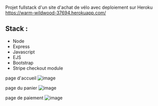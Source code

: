 Projet fullstack d'un site d'achat de vélo avec deploiement sur Heroku
https://warm-wildwood-37694.herokuapp.com/

## Stack :
- Node
- Express
- Javascript
- EJS
- Bootstrap
- Stripe checkout module

page d'accueil
![image](https://user-images.githubusercontent.com/47262263/190516845-518993d3-3d8a-4556-96f6-232131b55026.png)

page du panier 
![image](https://user-images.githubusercontent.com/47262263/190516884-ccddad44-f86c-4258-8198-ad1cba9ee75d.png)

page de paiement
![image](https://user-images.githubusercontent.com/47262263/190516944-c24aaf4b-baae-418b-a54b-a4118f206d34.png)


